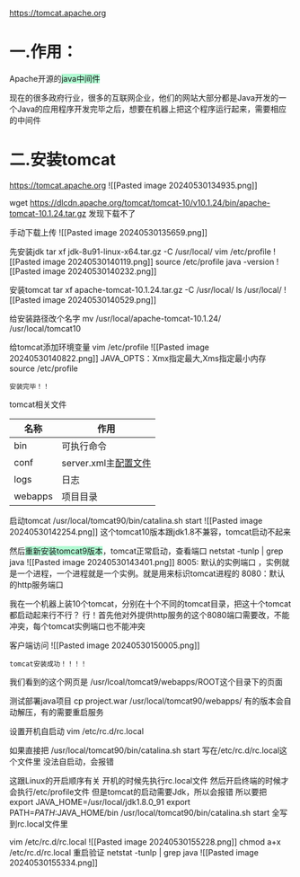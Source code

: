 https://tomcat.apache.org

# 一.作用：
Apache开源的<span style="background:#affad1">java中间件</span>

现在的很多政府行业，很多的互联网企业，他们的网站大部分都是Java开发的一个Java的应用程序开发完毕之后，想要在机器上把这个程序运行起来，需要相应的中间件

# 二.安装tomcat
https://tomcat.apache.org
![[Pasted image 20240530134935.png]]

wget https://dlcdn.apache.org/tomcat/tomcat-10/v10.1.24/bin/apache-tomcat-10.1.24.tar.gz
发现下载不了

手动下载上传
![[Pasted image 20240530135659.png]]

先安装jdk
tar xf jdk-8u91-linux-x64.tar.gz -C /usr/local/
vim /etc/profile
![[Pasted image 20240530140119.png]]
source /etc/profile
java -version
![[Pasted image 20240530140232.png]]

安装tomcat
tar xf apache-tomcat-10.1.24.tar.gz -C /usr/local/
ls /usr/local/
![[Pasted image 20240530140529.png]]

给安装路径改个名字
mv /usr/local/apache-tomcat-10.1.24/  /usr/local/tomcat10

给tomcat添加环境变量
vim /etc/profile
![[Pasted image 20240530140822.png]]
JAVA_OPTS：Xmx指定最大,Xms指定最小内存
source /etc/profile

```ad-success
安装完毕！！
```


 tomcat相关文件

| 名称    | 作用                                                                                                                 |
| ------- | -------------------------------------------------------------------------------------------------------------------- |
| bin     | 可执行命令                                                                                                           |
| conf    | server.xml主[配置文件](https://so.csdn.net/so/search?q=%E9%85%8D%E7%BD%AE%E6%96%87%E4%BB%B6&spm=1001.2101.3001.7020) |
| logs    | 日志                                                                                                                 |
| webapps | 项目目录                                                                                                             |

启动tomcat
/usr/local/tomcat90/bin/catalina.sh start
![[Pasted image 20240530142254.png]]
这个tomcat10版本跟jdk1.8不兼容，tomcat启动不起来


然后<span style="background:#affad1">重新安装tomcat9版本</span>，tomcat正常启动，查看端口
netstat -tunlp | grep java
![[Pasted image 20240530143401.png]]
8005: 默认的实例端口 ，实例就是一个进程，一个进程就是一个实例。就是用来标识tomcat进程的
8080：默认的http服务端口

我在一个机器上装10个tomcat，分别在十个不同的tomcat目录，把这十个tomcat都启动起来行不行？
行！首先他对外提供http服务的这个8080端口需要改，不能冲突，每个tomcat实例端口也不能冲突

客户端访问
![[Pasted image 20240530150005.png]]

```ad-success
tomcat安装成功！！！！
```
我们看到的这个网页是
/usr/lcoal/tomcat9/webapps/ROOT这个目录下的页面



测试部署java项目
cp project.war /usr/local/tomcat90/webapps/
有的版本会自动解压，有的需要重启服务

设置开机自启动
vim /etc/rc.d/rc.local


如果直接把
/usr/local/tomcat90/bin/catalina.sh start 写在/etc/rc.d/rc.local这个文件里
没法自启动，会报错

这跟Linux的开启顺序有关
开机的时候先执行rc.local文件
然后开启终端的时候才会执行/etc/profile文件
但是tomcat的启动需要Jdk，所以会报错
所以要把
export JAVA_HOME=/usr/local/jdk1.8.0_91 
export PATH=$PATH:$JAVA_HOME/bin 
/usr/local/tomcat90/bin/catalina.sh start
全写到rc.local文件里

vim /etc/rc.d/rc.local
![[Pasted image 20240530155228.png]]
chmod a+x  /etc/rc.d/rc.local 
重启验证
netstat -tunlp | grep java
![[Pasted image 20240530155334.png]]

